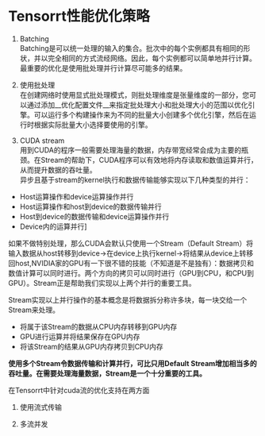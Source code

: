 
# Tensorrt性能优化策略
1. Batching  
Batching是可以统一处理的输入的集合。批次中的每个实例都具有相同的形状，并以完全相同的方式流经网络。因此，每个实例都可以简单地并行计算。最重要的优化是使用批处理并行计算尽可能多的结果。

2. 使用批处理  
在创建网络时使用显式批处理模式，则批处理维度是张量维度的一部分，您可以通过添加__优化配置文件__来指定批处理大小和批处理大小的范围以优化引擎。可以运行多个构建操作来为不同的批量大小创建多个优化引擎，然后在运行时根据实际批量大小选择要使用的引擎。

3. CUDA stream  
用到CUDA的程序一般需要处理海量的数据，内存带宽经常会成为主要的瓶颈。在Stream的帮助下，CUDA程序可以有效地将内存读取和数值运算并行，从而提升数据的吞吐量。  
异步且基于stream的kernel执行和数据传输能够实现以下几种类型的并行：
* Host运算操作和device运算操作并行
* Host运算操作和host到device的数据传输并行
* Host到device的数据传输和device运算操作并行
* Device内的运算并行]

如果不做特别处理，那么CUDA会默认只使用一个Stream（Default Stream）将输入数据从host转移到device->在device上执行kernel->将结果从device上转移回host,NVIDIA家的GPU有一下很不错的技能（不知道是不是独有）：数据拷贝和数值计算可以同时进行。两个方向的拷贝可以同时进行（GPU到CPU，和CPU到GPU）。Stream正是帮助我们实现以上两个并行的重要工具。  

Stream实现以上并行操作的基本概念是将数据拆分称许多块，每一块交给一个Stream来处理。  
* 将属于该Stream的数据从CPU内存转移到GPU内存
* GPU进行运算并将结果保存在GPU内存
* 将该Stream的结果从GPU内存拷贝到CPU内存 

__使用多个Stream令数据传输和计算并行，可比只用Default Stream增加相当多的吞吐量。在需要处理海量数据，Stream是一个十分重要的工具。__

在Tensorrt中针对cuda流的优化支持在两方面  
1. 使用流式传输

2. 多流并发




